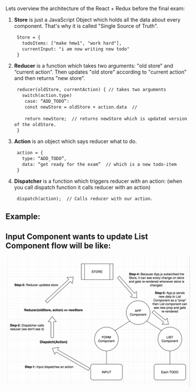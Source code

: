 Lets overview the architecture of the React + Redux before the final exam:

1) **Store** is just a JavaScript Object which holds all the data about every component. 
That's why it is called "Single Source of Truth". 

        Store = {
          todoItems: ["make hmw1", "work hard"],
          currentInput: "i am now writing new todo"
        }
        

2) **Reducer** is a function which takes two arguments: "old store" and “current action”. Then updates "old store" 
according to "current action” and then returns "new store”.

        reducer(oldStore, currentAction) { // takes two arguments
          switch(action.type)
           case: “ADD_TODO”:
           const newStore = oldStore + action.data  // 
        
           return newStore;  // returns newStore which is updated version of the oldStore.
        }

3) **Action** is an object which says reducer what to do.

        action = {
          type: “ADD_TODO”, 
          data: “get ready for the exam”  // which is a new todo-item
        }


4) **Dispatcher** is a function which triggers reducer with an action:  (when you call dispatch function it calls reducer
 with an action)

        dispatch(action);  // Calls reducer with our action.
        

 ## Example: 
 ## Input Component wants to update List Component flow will be like:


![alt text](./react-redux.png)
